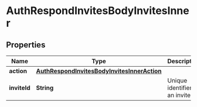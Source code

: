 

# AuthRespondInvitesBodyInvitesInner


## Properties

Name | Type | Description | Notes
------------ | ------------- | ------------- | -------------
**action** | [**AuthRespondInvitesBodyInvitesInnerAction**](AuthRespondInvitesBodyInvitesInnerAction.md) |  | 
**inviteId** | **String** | Unique identifier of an invite. | 



